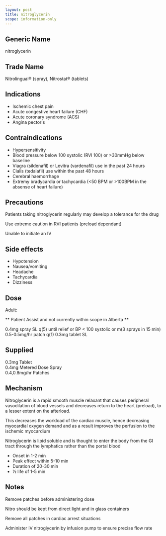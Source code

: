 ```yaml
---
layout: post
title: nitroglycerin
scope: information-only
---
```


## Generic Name

nitroglycerin

## Trade Name

Nitrolingual® (spray), Nitrostat® (tablets)

## Indications

- Ischemic chest pain
- Acute congestive heart failure (CHF)
- Acute coronary syndrome (ACS)
- Angina pectoris

## Contraindications

- Hypersensitivity
- Blood pressure below 100 systolic (RVI 100) or >30mmHg below baseline
- Viagra (sildenafil) or Levitra (vardenafil) use in the past 24 hours
- Cialis (tedalafil) use within the past 48 hours
- Cerebral haemorrhage
- Extremy bradycardia or tachycardia (<50 BPM or >100BPM in the absense of heart failure)

## Precautions

Patients taking nitroglycerin regularly may develop a tolerance for the drug

Use extreme caution in RVI patients (preload dependant)

Unable to initiate an IV

## Side effects

- Hypotension
- Nausea/vomiting
- Headache
- Tachycardia
- Dizziness

## Dose

Adult:

** Patient Assist and not currently within scope in Alberta **

0.4mg spray SL q(5) until relief or BP < 100 systolic or m(3 sprays in 15 min)
0.5-0.5mg/hr patch q(1)
0.3mg tablet SL

## Supplied

0.3mg Tablet\
0.4mg Metered Dose Spray\
0.4,0.8mg/hr Patches

## Mechanism

Nitroglycerin is a rapid smooth muscle relaxant that causes peripheral vasodilation of blood vessels and decreases return to the heart (preload), to a lesser extent on the afterload.

This decreases the workload of the cardiac muscle, hence decreasing myocardial oxygen demand and as a result improves the perfusion to the ischemic myocardium

Nitroglycerin is lipid soluble and is thought to enter the body from the GI tract through the lymphatics rather than the portal blood

- Onset in 1-2 min
- Peak effect within 5-10 min
- Duration of 20-30 min
- ½ life of 1-5 min

## Notes

Remove patches before administering dose

Nitro should be kept from direct light and in glass containers

Remove all patches in cardiac arrest situations

Administer IV nitroglycerin by infusion pump to ensure precise flow rate
